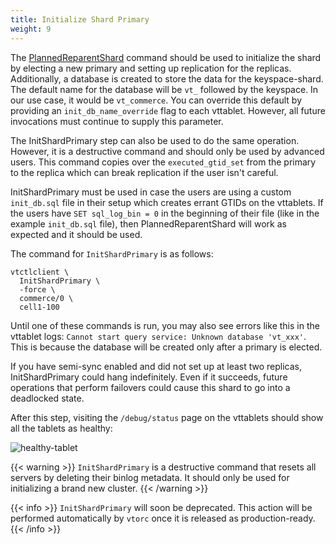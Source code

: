 ```yaml
---
title: Initialize Shard Primary
weight: 9
---
```


The [PlannedReparentShard](../../configuration-advanced/reparenting/#plannedreparentshard-planned-reparenting) command should be used to initialize the shard by electing a new primary and setting up replication for the replicas. Additionally, a database is created to store the data for the keyspace-shard. The default name for the database will be `vt_` followed by the keyspace. In our use case, it would be `vt_commerce`. You can override this default by providing an `init_db_name_override` flag to each vttablet. However, all future invocations must continue to supply this parameter.

The InitShardPrimary step can also be used to do the same operation. However, it is a destructive command and should only be used by advanced users. This command copies over the `executed_gtid_set` from the primary to the replica which can break replication if the user isn't careful. 

InitShardPrimary must be used in case the users are using a custom `init_db.sql` file in their setup which creates errant GTIDs on the vttablets. If the users have `SET sql_log_bin = 0` in the beginning of their file (like in the example `init_db.sql` file), then PlannedReparentShard will work as expected and it should be used.

The command for `InitShardPrimary` is as follows:

```text
vtctlclient \
  InitShardPrimary \
  -force \
  commerce/0 \
  cell1-100
```

Until one of these commands is run, you may also see errors like this in the vttablet logs: `Cannot start query service: Unknown database 'vt_xxx'`. This is because the database will be created only after a primary is elected.

If you have semi-sync enabled and did not set up at least two replicas, InitShardPrimary could hang indefinitely. Even if it succeeds, future operations that perform failovers could cause this shard to go into a deadlocked state.

After this step, visiting the `/debug/status` page on the vttablets should show all the tablets as healthy:

![healthy-tablet](../img/healthy-tablet.png)

{{< warning >}}
`InitShardPrimary` is a destructive command that resets all servers by deleting their binlog metadata. It should only be used for initializing a brand new cluster.
{{< /warning >}}

{{< info >}}
`InitShardPrimary` will soon be deprecated. This action will be performed automatically by `vtorc` once it is released as production-ready.
{{< /info >}}
